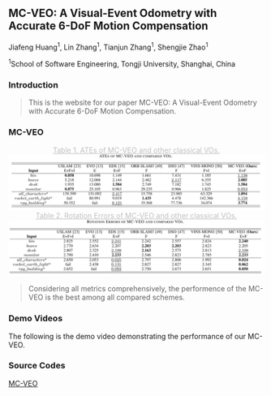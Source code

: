 ## MC-VEO: A Visual-Event Odometry with Accurate 6-DoF Motion Compensation

Jiafeng Huang<sup>1</sup>, Lin Zhang<sup>1</sup>, Tianjun Zhang<sup>1</sup>, Shengjie Zhao<sup>1</sup>

<sup>1</sup>School of Software Engineering, Tongji University, Shanghai, China

### Introduction

>  This is the website for our paper MC-VEO: A Visual-Event Odometry with Accurate 6-DoF Motion Compensation.

### MC-VEO

<center style="color:#C0C0C0;text-decoration:underline">Table 1. ATEs of MC-VEO and other classical VOs.</center>

<img src="ATE.png" style="zoom: 70%;" />

<center style="color:#C0C0C0;text-decoration:underline">Table 2. Rotation Errors of MC-VEO and other classical VOs.</center>

<img src="RE.png" style="zoom: 70%;" />

>  Considering all metrics comprehensively, the performence of the MC-VEO is the best among all compared schemes.

### Demo Videos

The following is the demo video demonstrating the performance of our MC-VEO. 

### Source Codes

[MC-VEO](https://github.com/huangfeng95/mc-veo-buildconf)
